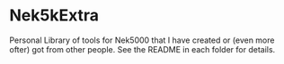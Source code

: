 # Nek5kExtra
Personal Library of tools for Nek5000 that I have created or (even more ofter) got from other people. See the README in each folder for details.
